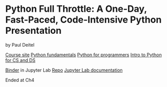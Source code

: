 # Python Full Throttle: A One-Day, Fast-Paced, Code-Intensive Python Presentation
by Paul Deitel

[Course site](https://learning.oreilly.com/live-events/python-full-throttle-with-paul-deitel-a-one-day-fast-paced-code-intensive-python-presentation/0636920274667/0636920078291/)
[Python fundamentals](https://learning.oreilly.com/videos/python-fundamentals/9780135917411/)
[Python for programmers](https://learning.oreilly.com/library/view/python-for-programmers/9780135231364/)
[Intro to Python for CS and DS](https://learning.oreilly.com/library/view/intro-to-python/9780135404799/)

[Binder](https://mybinder.org/v2/gh/pdeitel/PythonFullThrottle/master?urlpath=lab) in Jupyter Lab
[Repo](https://github.com/pdeitel/PythonFullThrottle)
[Jupyter Lab documentation](https://jupyterlab.readthedocs.io/en/latest/)

Ended at Ch4